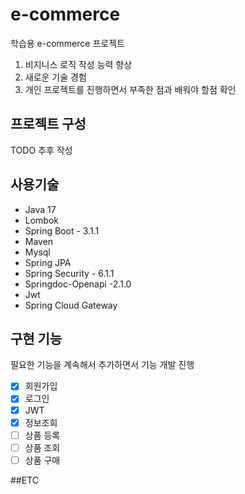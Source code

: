 # e-commerce
학습용 e-commerce 프로젝트<br> 
1. 비지니스 로직 작성 능력 향상 
2. 새로운 기술 경험 
3. 개인 프로젝트를 진행하면서 부족한 점과 배워야 할점 확인

## 프로젝트 구성 
TODO 추후 작성 
    
## 사용기술
- Java 17
- Lombok
- Spring Boot - 3.1.1
- Maven
- Mysql
- Spring JPA
- Spring Security - 6.1.1
- Springdoc-Openapi -2.1.0
- Jwt
- Spring Cloud Gateway

## 구현 기능
필요한 기능을 계속해서 추가하면서 기능 개발 진행
- [X] 회원가입
- [X] 로그인
- [X] JWT
- [X] 정보조회
- [ ] 상품 등록
- [ ] 상품 조회
- [ ] 상품 구매<br>

##ETC
